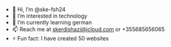 - 👋 Hi, I’m @ske-fsh24
- 👀 I’m interested in technology
- 🌱 I’m currently learning german
- 📫 Reach me at skerdishazi@icloud.com or +355685656065
- ⚡ Fun fact: I have created 50 websites
